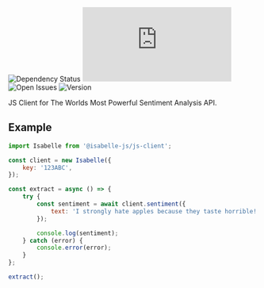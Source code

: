 ![Dependency Status](https://img.shields.io/david/isabelle-ai/js-client)
![Dependency Size](https://img.shields.io/github/size/isabelle-ai/js-client/dist/index.js)
![Open Issues](https://img.shields.io/github/issues-raw/isabelle-ai/js-client)
![Version](https://img.shields.io/npm/v/js-client)

JS Client for The Worlds Most Powerful Sentiment Analysis API.

## Example

```javascript
import Isabelle from '@isabelle-js/js-client';

const client = new Isabelle({
	key: '123ABC',
});

const extract = async () => {
	try {
		const sentiment = await client.sentiment({
			text: 'I strongly hate apples because they taste horrible!',
		});

		console.log(sentiment);
	} catch (error) {
		console.error(error);
	}
};

extract();
```
